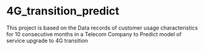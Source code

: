 # 4G_transition_predict
This project is based on the Data records of customer usage characteristics for 10 consecutive months in a Telecom Company to Predict model of service upgrade to 4G transition 
